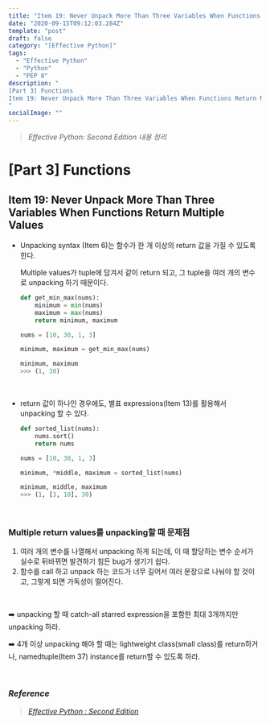 ```yaml
---
title: "Item 19: Never Unpack More Than Three Variables When Functions Return Multiple Values"
date: "2020-09-15T09:12:03.284Z"
template: "post"
draft: false
category: "[Effective Python]"
tags:
  - "Effective Python"
  - "Python"
  - "PEP 8"
description: "
[Part 3] Functions
Item 19: Never Unpack More Than Three Variables When Functions Return Multiple Values
"
socialImage: ""
---
```



> _Effective Python: Second Edition 내용 정리_

# [Part 3] Functions

## Item 19: Never Unpack More Than Three Variables When Functions Return Multiple Values

- Unpacking syntax (Item 6)는 함수가 한 개 이상의 return 값을 가질 수 있도록 한다.

    Multiple values가 tuple에 담겨서 같이 return 되고, 그 tuple을 여러 개의 변수로 unpacking 하기 때문이다.

    ```python
    def get_min_max(nums):
        minimum = min(nums)
        maximum = max(nums)
        return minimum, maximum

    nums = [10, 30, 1, 3]

    minimum, maximum = get_min_max(nums)

    minimum, maximum
    >>> (1, 30)
    ```

<br>

- return 값이 하나인 경우에도, 별표 expressions(Item 13)를 활용해서 unpacking 할 수 있다.

    ```python
    def sorted_list(nums):
        nums.sort()
        return nums

    nums = [10, 30, 1, 3]

    minimum, *middle, maximum = sorted_list(nums)

    minimum, middle, maximum
    >>> (1, [3, 10], 30)
    ```

<br>

### Multiple return values를 unpacking할 때 문제점

1. 여러 개의 변수를 나열해서 unpacking 하게 되는데, 이 때 할당하는 변수 순서가 실수로 뒤바뀌면 발견하기 힘든 bug가 생기기 쉽다.
2. 함수를 call 하고 unpack 하는 코드가 너무 길어서 여러 문장으로 나눠야 할 것이고, 그렇게 되면 가독성이 떨어진다.

<br>

:arrow_right: unpacking 할 때 catch-all starred expression을 포함한 최대 3개까지만 unpacking 하라.

:arrow_right: 4개 이상 unpacking 해야 할 때는 lightweight class(small class)를 return하거나, namedtuple(Item 37) instance를 return할 수 있도록 하라.

<br>

### _Reference_
> [_Effective Python : Second Edition_](https://effectivepython.com/)  